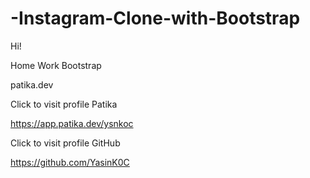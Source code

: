 # -Instagram-Clone-with-Bootstrap

Hi!

Home Work Bootstrap

patika.dev

Click to visit profile Patika

https://app.patika.dev/ysnkoc

Click to visit profile GitHub

https://github.com/YasinK0C